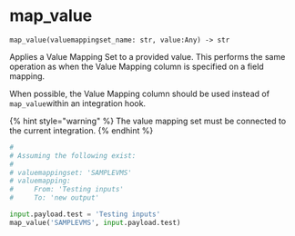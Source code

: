 # map\_value

`map_value(valuemappingset_name: str, value:Any) -> str`&#x20;

Applies a Value Mapping Set to a provided value. This performs the same operation as when the Value Mapping column is specified on a field mapping.&#x20;

When possible, the Value Mapping column should be used instead of `map_value`within an integration hook.

{% hint style="warning" %}
The value mapping set must be connected to the current integration.
{% endhint %}

```python
#
# Assuming the following exist:
#
# valuemappingset: 'SAMPLEVMS'
# valuemapping:
#     From: 'Testing inputs'
#     To: 'new output'

input.payload.test = 'Testing inputs'
map_value('SAMPLEVMS', input.payload.test)
```
